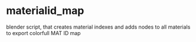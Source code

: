 # materialid_map
blender script, that creates material indexes and adds nodes to all materials to export colorfull MAT ID map
